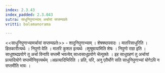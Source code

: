 ```yaml
---
index: 2.3.43
index_padded: 2.3.043
sutra: साधुनिपुणाभ्याम् अर्चायां सप्तम्यप्रतेः
vritti: balamanorama

---
```

<<साधुनिपुणाभ्यामर्चायां सप्तम्यप्रतेः>> - शादुनिपुणाभ्याम् । शेषषष्ठपवादः । मातरिसाधुरिति । हितकारीत्यर्थः । निपुणो वेति । मातरि कुशल इत्यर्थः ।शुश्रूषाया॑मिति शेषः । निपुणो राज्ञ इति । साधुशब्दप्रयोगे तु अर्चा विनापि सप्तमी भवत्येव,साध्वसाधुप्रयोगे चे॑त्युक्तेः । इह साधुग्रहणं तु अर्चायां प्रत्यादियोगे सप्तमीनिवृत्त्यर्थम् ।अप्रत्यादिभिरिति । प्रति, परि, अनु एतैर्योगे सति साधुनिपुणाभ्यां योगेऽपि न सप्तमीति भावः । 